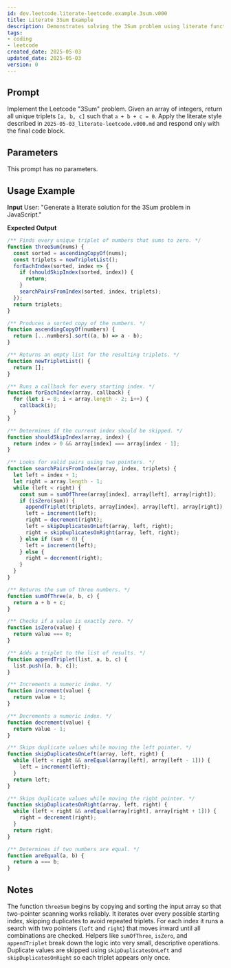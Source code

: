 ```yaml
---
id: dev.leetcode.literate-leetcode.example.3sum.v000
title: Literate 3Sum Example
description: Demonstrates solving the 3Sum problem using literate functions
tags:
- coding
- leetcode
created_date: 2025-05-03
updated_date: 2025-05-03
version: 0
---
```


## Prompt
Implement the Leetcode "3Sum" problem. Given an array of integers, return all unique triplets `[a, b, c]` such that `a + b + c = 0`. Apply the literate style described in `2025-05-03_literate-leetcode.v000.md` and respond only with the final code block.

## Parameters
This prompt has no parameters.

## Usage Example
**Input**
User: "Generate a literate solution for the 3Sum problem in JavaScript."

**Expected Output**
```javascript
/** Finds every unique triplet of numbers that sums to zero. */
function threeSum(nums) {
  const sorted = ascendingCopyOf(nums);
  const triplets = newTripletList();
  forEachIndex(sorted, index => {
    if (shouldSkipIndex(sorted, index)) {
      return;
    }
    searchPairsFromIndex(sorted, index, triplets);
  });
  return triplets;
}

/** Produces a sorted copy of the numbers. */
function ascendingCopyOf(numbers) {
  return [...numbers].sort((a, b) => a - b);
}

/** Returns an empty list for the resulting triplets. */
function newTripletList() {
  return [];
}

/** Runs a callback for every starting index. */
function forEachIndex(array, callback) {
  for (let i = 0; i < array.length - 2; i++) {
    callback(i);
  }
}

/** Determines if the current index should be skipped. */
function shouldSkipIndex(array, index) {
  return index > 0 && array[index] === array[index - 1];
}

/** Looks for valid pairs using two pointers. */
function searchPairsFromIndex(array, index, triplets) {
  let left = index + 1;
  let right = array.length - 1;
  while (left < right) {
    const sum = sumOfThree(array[index], array[left], array[right]);
    if (isZero(sum)) {
      appendTriplet(triplets, array[index], array[left], array[right]);
      left = increment(left);
      right = decrement(right);
      left = skipDuplicatesOnLeft(array, left, right);
      right = skipDuplicatesOnRight(array, left, right);
    } else if (sum < 0) {
      left = increment(left);
    } else {
      right = decrement(right);
    }
  }
}

/** Returns the sum of three numbers. */
function sumOfThree(a, b, c) {
  return a + b + c;
}

/** Checks if a value is exactly zero. */
function isZero(value) {
  return value === 0;
}

/** Adds a triplet to the list of results. */
function appendTriplet(list, a, b, c) {
  list.push([a, b, c]);
}

/** Increments a numeric index. */
function increment(value) {
  return value + 1;
}

/** Decrements a numeric index. */
function decrement(value) {
  return value - 1;
}

/** Skips duplicate values while moving the left pointer. */
function skipDuplicatesOnLeft(array, left, right) {
  while (left < right && areEqual(array[left], array[left - 1])) {
    left = increment(left);
  }
  return left;
}

/** Skips duplicate values while moving the right pointer. */
function skipDuplicatesOnRight(array, left, right) {
  while (left < right && areEqual(array[right], array[right + 1])) {
    right = decrement(right);
  }
  return right;
}

/** Determines if two numbers are equal. */
function areEqual(a, b) {
  return a === b;
}
```

## Notes
The function `threeSum` begins by copying and sorting the input array so that two-pointer scanning works reliably. It iterates over every possible starting index, skipping duplicates to avoid repeated triplets. For each index it runs a search with two pointers (`left` and `right`) that moves inward until all combinations are checked. Helpers like `sumOfThree`, `isZero`, and `appendTriplet` break down the logic into very small, descriptive operations. Duplicate values are skipped using `skipDuplicatesOnLeft` and `skipDuplicatesOnRight` so each triplet appears only once.

